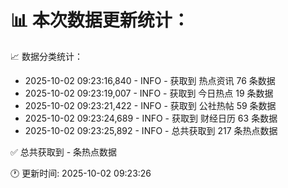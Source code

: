 📊 本次数据更新统计：
==========================

📈 数据分类统计：
- 2025-10-02 09:23:16,840 - INFO - 获取到 热点资讯 76 条数据
- 2025-10-02 09:23:19,007 - INFO - 获取到 今日热点 19 条数据
- 2025-10-02 09:23:21,422 - INFO - 获取到 公社热帖 59 条数据
- 2025-10-02 09:23:24,689 - INFO - 获取到 财经日历 63 条数据
- 2025-10-02 09:23:25,892 - INFO - 总共获取到 217 条热点数据

✅ 总共获取到 - 条热点数据

🕐 更新时间: 2025-10-02 09:23:26
